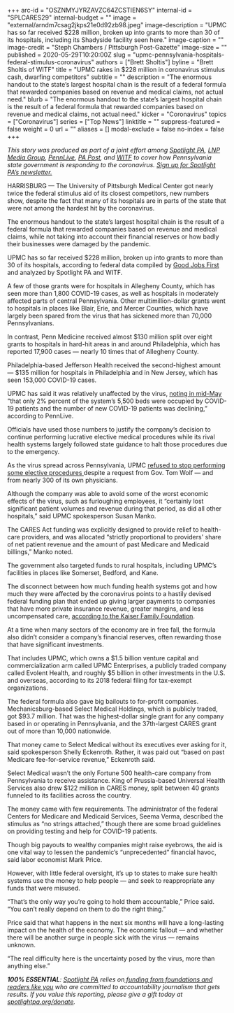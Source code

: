 +++
arc-id = "OSZNMYJYRZAVZC64ZCSTIEN6SY"
internal-id = "SPLCARES29"
internal-budget = ""
image = "external/arndm7csag2jkps21e0d92zb98.jpeg"
image-description = "UPMC has so far received $228 million, broken up into grants to more than 30 of its hospitals, including its Shadyside facility seen here."
image-caption = ""
image-credit = "Steph Chambers / Pittsburgh Post-Gazette"
image-size = ""
published = 2020-05-29T10:20:00Z
slug = "upmc-pennsylvania-hospitals-federal-stimulus-coronavirus"
authors = ["Brett Sholtis"]
byline = "Brett Sholtis of WITF"
title = "UPMC rakes in $228 million in coronavirus stimulus cash, dwarfing competitors"
subtitle = ""
description = "The enormous handout to the state’s largest hospital chain is the result of a federal formula that rewarded companies based on revenue and medical claims, not actual need."
blurb = "The enormous handout to the state’s largest hospital chain is the result of a federal formula that rewarded companies based on revenue and medical claims, not actual need."
kicker = "Coronavirus"
topics = ["Coronavirus"]
series = ["Top News"]
linktitle = ""
suppress-featured = false
weight = 0
url = ""
aliases = []
modal-exclude = false
no-index = false
+++

<i>This story was produced as part of a joint effort among </i><a href="https://www.spotlightpa.org/"><i>Spotlight PA</i></a><i>, </i><a href="https://lancasteronline.com/"><i>LNP Media Group</i></a><i>, </i><a href="https://www.pennlive.com/"><i>PennLive</i></a><i>, </i><a href="https://papost.org/"><i>PA Post</i></a><i>, and </i><a href="https://www.witf.org/"><i>WITF</i></a><i> to cover how Pennsylvania state government is responding to the coronavirus. </i><a href="https://www.spotlightpa.org/newsletters"><i>Sign up for Spotlight PA’s newsletter.</i></a>

HARRISBURG — The University of Pittsburgh Medical Center got nearly twice the federal stimulus aid of its closest competitors, new numbers show, despite the fact that many of its hospitals are in parts of the state that were not among the hardest hit by the coronavirus.

The enormous handout to the state’s largest hospital chain is the result of a federal formula that rewarded companies based on revenue and medical claims, while not taking into account their financial reserves or how badly their businesses were damaged by the pandemic.

UPMC has so far received $228 million, broken up into grants to more than 30 of its hospitals, according to federal data compiled by <a href="https://covidstimuluswatch.org/">Good Jobs First</a> and analyzed by Spotlight PA and WITF.

A few of those grants were for hospitals in Allegheny County, which has seen more than 1,800 COVID-19 cases, as well as hospitals in moderately affected parts of central Pennsylvania. Other multimillion-dollar grants went to hospitals in places like Blair, Erie, and Mercer Counties, which have largely been spared from the virus that has sickened more than 70,000 Pennsylvanians.

In contrast, Penn Medicine received almost $130 million split over eight grants to hospitals in hard-hit areas in and around Philadelphia, which has reported 17,900 cases — nearly 10 times that of Allegheny County.

<script src="https://www.spotlightpa.org/embed.js" async></script><div data-spl-embed-version="1" data-spl-src="https://www.spotlightpa.org/embeds/donate/"></div>


Philadelphia-based Jefferson Health received the second-highest amount — $135 million for hospitals in Philadelphia and in New Jersey, which has seen 153,000 COVID-19 cases.

UPMC has said it was relatively unaffected by the virus, <a href="https://www.pennlive.com/news/2020/04/umpc-argues-covid-19-not-as-deadly-as-feared-says-its-hospitals-will-shift-back-to-normal.html">noting in mid-May</a> “that only 2% percent of the system’s 5,500 beds were occupied by COVID-19 patients and the number of new COVID-19 patients was declining,” according to PennLive.

Officials have used those numbers to justify the company’s decision to continue performing lucrative elective medical procedures while its rival health systems largely followed state guidance to halt those procedures due to the emergency.

As the virus spread across Pennsylvania, UPMC <a href="https://www.post-gazette.com/local/region/2020/03/20/governor-Wolf-UPMC-continues-elective-surgeries/stories/202003200126" target=_blank>refused to stop performing some elective procedures </a>despite a request from Gov. Tom Wolf — and from nearly 300 of its own physicians.

Although the company was able to avoid some of the worst economic effects of the virus, such as furloughing employees, it “certainly lost significant patient volumes and revenue during that period, as did all other hospitals,” said UPMC spokesperson Susan Manko.

The CARES Act funding was explicitly designed to provide relief to health-care providers, and was allocated “strictly proportional to providers' share of net patient revenue and the amount of past Medicare and Medicaid billings,” Manko noted.

<div class="flourish-embed flourish-table" data-src="visualisation/2612952" data-url="https://flo.uri.sh/visualisation/2612952/embed"><script src="https://public.flourish.studio/resources/embed.js"></script></div>

The government also targeted funds to rural hospitals, including UPMC’s facilities in places like Somerset, Bedford, and Kane.

The disconnect between how much funding health systems got and how much they were affected by the coronavirus points to a hastily devised federal funding plan that ended up giving larger payments to companies that have more private insurance revenue, greater margins, and less uncompensated care, <a href="https://www.kff.org/coronavirus-covid-19/press-release/hospitals-with-more-private-insurance-revenue-larger-operating-margins-and-less-uncompensated-care-received-more-federal-coronavirus-relief-funding-than-others/">according to the Kaiser Family Foundation</a>.

At a time when many sectors of the economy are in free fall, the formula also didn’t consider a company’s financial reserves, often rewarding those that have significant investments.

That includes UPMC, which owns a $1.5 billion venture capital and commercialization arm called UPMC Enterprises, a publicly traded company called Evolent Health, and roughly $5 billion in other investments in the U.S. and overseas, according to its 2018 federal filing for tax-exempt organizations.

The federal formula also gave big bailouts to for-profit companies. Mechanicsburg-based Select Medical Holdings, which is publicly traded, got $93.7 million. That was the highest-dollar single grant for any company based in or operating in Pennsylvania, and the 37th-largest CARES grant out of more than 10,000 nationwide.

That money came to Select Medical without its executives ever asking for it, said spokesperson Shelly Eckenroth. Rather, it was paid out “based on past Medicare fee-for-service revenue,” Eckenroth said.

Select Medical wasn’t the only Fortune 500 health-care company from Pennsylvania to receive assistance. King of Prussia-based Universal Health Services also drew $122 million in CARES money, split between 40 grants funneled to its facilities across the country.

<script src="https://www.spotlightpa.org/embed.js" async></script><div data-spl-embed-version="1" data-spl-src="https://www.spotlightpa.org/embeds/newsletter/"></div>


The money came with few requirements. The administrator of the federal Centers for Medicare and Medicaid Services, Seema Verma, described the stimulus as “no strings attached,” though there are some broad guidelines on providing testing and help for COVID-19 patients.

Though big payouts to wealthy companies might raise eyebrows, the aid is one vital way to lessen the pandemic’s “unprecedented” financial havoc, said labor economist Mark Price.

However, with little federal oversight, it’s up to states to make sure health systems use the money to help people — and seek to reappropriate any funds that were misused.

“That’s the only way you’re going to hold them accountable,” Price said. “You can’t really depend on them to do the right thing.”

Price said that what happens in the next six months will have a long-lasting impact on the health of the economy. The economic fallout — and whether there will be another surge in people sick with the virus — remains unknown.

“The real difficulty here is the uncertainty posed by the virus, more than anything else.”

<i><b>100% ESSENTIAL</b></i><i>: </i><a href="https://www.spotlightpa.org/"><i>Spotlight PA</i></a><i> relies on</i><a href="https://www.spotlightpa.org/support"><i> funding from foundations and readers like you</i></a><i> who are committed to accountability journalism that gets results. If you value this reporting, please give a gift today at </i><a href="https://www.spotlightpa.org/donate"><i>spotlightpa.org/donate</i></a><i>.</i>
